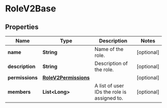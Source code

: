 

# RoleV2Base

## Properties

Name | Type | Description | Notes
------------ | ------------- | ------------- | -------------
**name** | **String** | Name of the role. |  [optional]
**description** | **String** | Description of the role. |  [optional]
**permissions** | [**RoleV2Permissions**](RoleV2Permissions.md) |  |  [optional]
**members** | **List&lt;Long&gt;** | A list of user IDs the role is assigned to. |  [optional]



